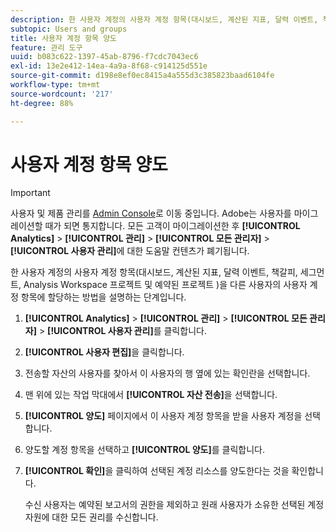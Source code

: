 ```yaml
---
description: 한 사용자 계정의 사용자 계정 항목(대시보드, 계산된 지표, 달력 이벤트, 책갈피, 세그먼트, Analysis Workspace 프로젝트 및 예약된 프로젝트 )을 다른 사용자의 사용자 계정 항목에 할당하는 방법을 설명하는 단계입니다.
subtopic: Users and groups
title: 사용자 계정 항목 양도
feature: 관리 도구
uuid: b083c622-1397-45ab-8796-f7cdc7043ec6
exl-id: 13e2e412-14ea-4a9a-8f68-c914125d551e
source-git-commit: d198e8ef0ec8415a4a555d3c385823baad6104fe
workflow-type: tm+mt
source-wordcount: '217'
ht-degree: 88%

---
```


# 사용자 계정 항목 양도

>[!IMPORTANT]
>
>사용자 및 제품 관리를 [Admin Console](https://helpx.adobe.com/kr/enterprise/using/admin-console.html)로 이동 중입니다. Adobe는 사용자를 마이그레이션할 때가 되면 통지합니다. 모든 고객이 마이그레이션한 후 **[!UICONTROL Analytics]** > **[!UICONTROL 관리]** > **[!UICONTROL 모든 관리자]** > **[!UICONTROL 사용자 관리]**&#x200B;에 대한 도움말 컨텐츠가 폐기됩니다.

한 사용자 계정의 사용자 계정 항목(대시보드, 계산된 지표, 달력 이벤트, 책갈피, 세그먼트, Analysis Workspace 프로젝트 및 예약된 프로젝트 )을 다른 사용자의 사용자 계정 항목에 할당하는 방법을 설명하는 단계입니다.

1. **[!UICONTROL Analytics]** > **[!UICONTROL 관리]** > **[!UICONTROL 모든 관리자]** > **[!UICONTROL 사용자 관리]**&#x200B;를 클릭합니다.
1. **[!UICONTROL 사용자 편집]**&#x200B;을 클릭합니다.
1. 전송할 자산의 사용자를 찾아서 이 사용자의 행 옆에 있는 확인란을 선택합니다.
1. 맨 위에 있는 작업 막대에서 **[!UICONTROL 자산 전송]**&#x200B;을 선택합니다.
1. **[!UICONTROL 양도]** 페이지에서 이 사용자 계정 항목을 받을 사용자 계정을 선택합니다.
1. 양도할 계정 항목을 선택하고 **[!UICONTROL 양도]**&#x200B;를 클릭합니다.
1. **[!UICONTROL 확인]**&#x200B;을 클릭하여 선택된 계정 리소스를 양도한다는 것을 확인합니다.

   수신 사용자는 예약된 보고서의 권한을 제외하고 원래 사용자가 소유한 선택된 계정 자원에 대한 모든 권리를 수신합니다.
